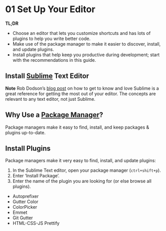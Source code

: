 # 01 Set Up Your Editor

**TL;DR**

- Choose an editor that lets you customize shortcuts and has lots of plugins to help you write better code.
- Make use of the package manager to make it easier to discover, install, and update plugins.
- Install plugins that help keep you productive during development; start with the recommendations in this guide.

## Install [Sublime](http://www.sublimetext.com/) Text Editor

**Note** Rob Dodson’s [blog post](http://robdodson.me/blog/2012/06/23/sublime-text-2-tips-and-shortcuts/) on how to get to know and love Sublime is a great reference for getting the most out of your editor. The concepts are relevant to any text editor, not just Sublime.

## Why Use a [Package Manager](https://sublime.wbond.net/installation)?

Package managers make it easy to find, install, and keep packages & plugins up-to-date.

## Install Plugins

Package managers make it very easy to find, install, and update plugins:

1. In the Sublime Text editor, open your package manager (`ctrl+shift+p`).
2. Enter ‘Install Package’.
3. Enter the name of the plugin you are looking for (or else browse all plugins).

- Autoprefixer
- Gutter Color
- ColorPicker
- Emmet
- Git Gutter
- HTML-CSS-JS Prettify
